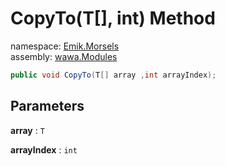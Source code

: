 # CopyTo\(T\[\], int\) Method

namespace: [Emik\.Morsels](../../Emik.Morsels.md)<br />
assembly: [wawa\.Modules](../../../wawa.Modules.md)



```csharp
public void CopyTo(T[] array ,int arrayIndex);
```

## Parameters

__array__ : `T`



__arrayIndex__ : `int`



